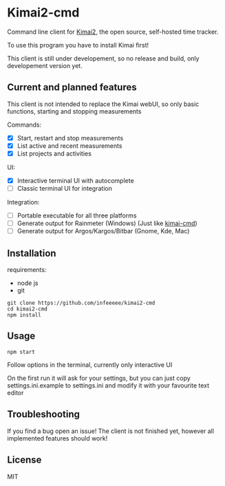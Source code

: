 # Kimai2-cmd

Command line client for [Kimai2](https://www.kimai.org/), the open source, self-hosted time tracker.

To use this program you have to install Kimai first!

This client is still under developement, so no release and build, only developement version yet.

## Current and planned features

This client is not intended to replace the Kimai webUI, so only basic functions, starting and stopping measurements

Commands: 
- [x] Start, restart and stop measurements
- [x] List active and recent measurements
- [x] List projects and activities

UI:
- [x] Interactive terminal UI with autocomplete
- [ ] Classic terminal UI for integration 

Integration:
- [ ] Portable executable for all three platforms
- [ ] Generate output for Rainmeter (Windows) (Just like [kimai-cmd](https://github.com/infeeeee/kimai-cmd))
- [ ] Generate output for Argos/Kargos/Bitbar (Gnome, Kde, Mac)

## Installation

requirements:
- node js
- git

```
git clone https://github.com/infeeeee/kimai2-cmd
cd kimai2-cmd
npm install
```

## Usage

```
npm start
```

Follow options in the terminal, currently only interactive UI

On the first run it will ask for your settings, but you can just copy settings.ini.example to settings.ini and modify it with your favourite text editor

## Troubleshooting

If you find a bug open an issue! The client is not finished yet, however all implemented features should work!

## License

MIT